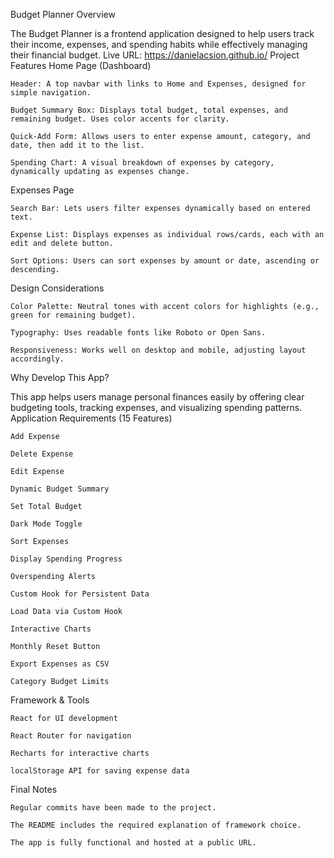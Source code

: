 Budget Planner
Overview

The Budget Planner is a frontend application designed to help users track their income, expenses, and spending habits while effectively managing their financial budget.
Live URL: https://danielacsion.github.io/
Project Features
Home Page (Dashboard)

    Header: A top navbar with links to Home and Expenses, designed for simple navigation.

    Budget Summary Box: Displays total budget, total expenses, and remaining budget. Uses color accents for clarity.

    Quick-Add Form: Allows users to enter expense amount, category, and date, then add it to the list.

    Spending Chart: A visual breakdown of expenses by category, dynamically updating as expenses change.

Expenses Page

    Search Bar: Lets users filter expenses dynamically based on entered text.

    Expense List: Displays expenses as individual rows/cards, each with an edit and delete button.

    Sort Options: Users can sort expenses by amount or date, ascending or descending.

Design Considerations

    Color Palette: Neutral tones with accent colors for highlights (e.g., green for remaining budget).

    Typography: Uses readable fonts like Roboto or Open Sans.

    Responsiveness: Works well on desktop and mobile, adjusting layout accordingly.

Why Develop This App?

This app helps users manage personal finances easily by offering clear budgeting tools, tracking expenses, and visualizing spending patterns.
Application Requirements (15 Features)

    Add Expense

    Delete Expense

    Edit Expense

    Dynamic Budget Summary

    Set Total Budget

    Dark Mode Toggle

    Sort Expenses

    Display Spending Progress

    Overspending Alerts

    Custom Hook for Persistent Data

    Load Data via Custom Hook

    Interactive Charts

    Monthly Reset Button

    Export Expenses as CSV

    Category Budget Limits

Framework & Tools

    React for UI development

    React Router for navigation

    Recharts for interactive charts

    localStorage API for saving expense data

Final Notes

    Regular commits have been made to the project.

    The README includes the required explanation of framework choice.

    The app is fully functional and hosted at a public URL.
